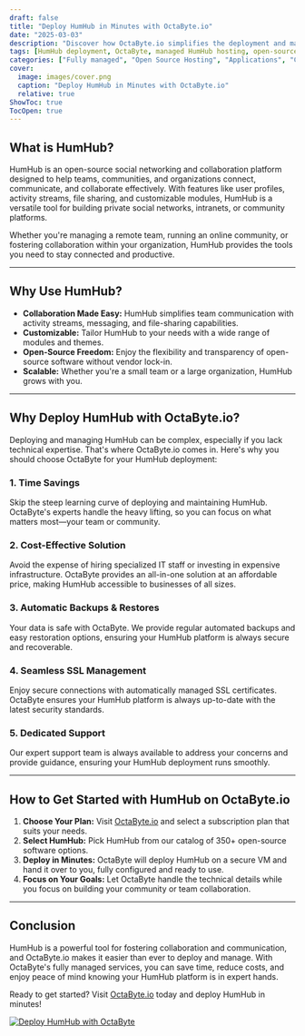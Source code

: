 ```yaml
---
draft: false
title: "Deploy HumHub in Minutes with OctaByte.io"
date: "2025-03-03"
description: "Discover how OctaByte.io simplifies the deployment and management of HumHub, a powerful open-source social networking and collaboration platform. Save time, reduce costs, and enjoy seamless technical support with OctaByte's fully managed services."
tags: [HumHub deployment, OctaByte, managed HumHub hosting, open-source social networking, collaboration platform, managed open-source software, HumHub benefits, OctaByte services, HumHub setup, secure HumHub hosting]
categories: ["Fully managed", "Open Source Hosting", "Applications", "Crm Erp", "Forum Community", "HumHub"]
cover:
  image: images/cover.png
  caption: "Deploy HumHub in Minutes with OctaByte.io"
  relative: true
ShowToc: true
TocOpen: true
---
```



## What is HumHub?

HumHub is an open-source social networking and collaboration platform designed to help teams, communities, and organizations connect, communicate, and collaborate effectively. With features like user profiles, activity streams, file sharing, and customizable modules, HumHub is a versatile tool for building private social networks, intranets, or community platforms.

Whether you're managing a remote team, running an online community, or fostering collaboration within your organization, HumHub provides the tools you need to stay connected and productive.

---

## Why Use HumHub?

- **Collaboration Made Easy:** HumHub simplifies team communication with activity streams, messaging, and file-sharing capabilities.
- **Customizable:** Tailor HumHub to your needs with a wide range of modules and themes.
- **Open-Source Freedom:** Enjoy the flexibility and transparency of open-source software without vendor lock-in.
- **Scalable:** Whether you're a small team or a large organization, HumHub grows with you.

---

## Why Deploy HumHub with OctaByte.io?

Deploying and managing HumHub can be complex, especially if you lack technical expertise. That's where OctaByte.io comes in. Here's why you should choose OctaByte for your HumHub deployment:

### 1. **Time Savings**
Skip the steep learning curve of deploying and maintaining HumHub. OctaByte's experts handle the heavy lifting, so you can focus on what matters most—your team or community.

### 2. **Cost-Effective Solution**
Avoid the expense of hiring specialized IT staff or investing in expensive infrastructure. OctaByte provides an all-in-one solution at an affordable price, making HumHub accessible to businesses of all sizes.

### 3. **Automatic Backups & Restores**
Your data is safe with OctaByte. We provide regular automated backups and easy restoration options, ensuring your HumHub platform is always secure and recoverable.

### 4. **Seamless SSL Management**
Enjoy secure connections with automatically managed SSL certificates. OctaByte ensures your HumHub platform is always up-to-date with the latest security standards.

### 5. **Dedicated Support**
Our expert support team is always available to address your concerns and provide guidance, ensuring your HumHub deployment runs smoothly.

---

## How to Get Started with HumHub on OctaByte.io

1. **Choose Your Plan:** Visit [OctaByte.io](https://octabyte.io) and select a subscription plan that suits your needs.
2. **Select HumHub:** Pick HumHub from our catalog of 350+ open-source software options.
3. **Deploy in Minutes:** OctaByte will deploy HumHub on a secure VM and hand it over to you, fully configured and ready to use.
4. **Focus on Your Goals:** Let OctaByte handle the technical details while you focus on building your community or team collaboration.

---

## Conclusion

HumHub is a powerful tool for fostering collaboration and communication, and OctaByte.io makes it easier than ever to deploy and manage. With OctaByte's fully managed services, you can save time, reduce costs, and enjoy peace of mind knowing your HumHub platform is in expert hands.

Ready to get started? Visit [OctaByte.io](https://octabyte.io) today and deploy HumHub in minutes!

[![Deploy HumHub with OctaByte](/images/deploy-on-octabyte.png)](https://octabyte.io/fully-managed-open-source-services/applications/crm-erp/humhub)